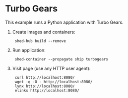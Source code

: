 # Turbo Gears

This example runs a Python application with Turbo Gears.

1. Create images and containers:

        shed-hub build --remove

2. Run application:

        shed-container --propagate ship turbogears

3. Visit page (use any HTTP user agent):

        curl http://localhost:8080/
        wget -q -O - http://localhost:8080/
        lynx http://localhost:8080/
        elinks http://localhost:8080/
